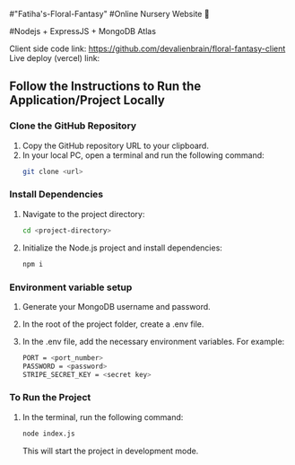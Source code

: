#"Fatiha's-Floral-Fantasy"
#Online Nursery Website 🌱

#Nodejs + ExpressJS + MongoDB Atlas

Client side code link: https://github.com/devalienbrain/floral-fantasy-client
Live deploy (vercel) link:  

## Follow the Instructions to Run the Application/Project Locally

### Clone the GitHub Repository

1. Copy the GitHub repository URL to your clipboard.
2. In your local PC, open a terminal and run the following command:
   ```sh
   git clone <url>
   ```

### Install Dependencies

1. Navigate to the project directory:
   ```sh
   cd <project-directory>
   ```
2. Initialize the Node.js project and install dependencies:
   ```sh
   npm i
   ```

### Environment variable setup

1. Generate your MongoDB username and password.
2. In the root of the project folder, create a .env file.
3. In the .env file, add the necessary environment variables. For example:

   ```sh
   PORT = <port_number>
   PASSWORD = <password>
   STRIPE_SECRET_KEY = <secret key>  

   ```

### To Run the Project

1. In the terminal, run the following command:
   ```sh
   node index.js
   ```
   This will start the project in development mode.

